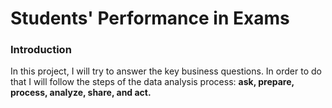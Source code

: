 
# Students' Performance in Exams

### Introduction

In this project, I will try to answer the key business questions. In order to do that I will follow the steps of the data analysis process: **ask, prepare, process, analyze, share, and act.**
